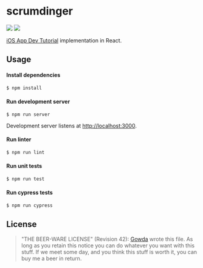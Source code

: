# scrumdinger

![](https://github.com/gowda/scrumdinger.ts/workflows/lint-and-tests/badge.svg)
![](https://github.com/gowda/scrumdinger.ts/workflows/cypress/badge.svg)

[iOS App Dev Tutorial](https://developer.apple.com/tutorials/app-dev-training/getting-started-with-scrumdinger) implementation in React.

## Usage

#### Install dependencies

```bash
$ npm install
```

#### Run development server

```
$ npm run server
```

Development server listens at [http://localhost:3000](http://localhost:3000).

#### Run linter

```bash
$ npm run lint
```

#### Run unit tests

```bash
$ npm run test
```

#### Run cypress tests

```bash
$ npm run cypress
```

## License

> "THE BEER-WARE LICENSE" (Revision 42):
> [Gowda](https://github.com/gowda) wrote this file. As long as you retain
> this notice you can do whatever you want with this stuff. If we meet
> some day, and you think this stuff is worth it, you can buy me a beer in return.
